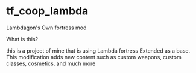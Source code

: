 # tf_coop_lambda
Lambdagon's Own fortress mod 

What is this? 

this is a project of mine that is using Lambda fortress Extended as a base. This modification adds new content such as custom weapons, custom classes, cosmetics, and much more
